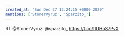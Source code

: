 ```yaml
---
created_at: "Sun Dec 27 12:24:15 +0000 2020"
mentions: ['StonerVyruz', 'Sparzito_']
---
```


RT @StonerVyruz: @sparzito_ https://t.co/fIUHoS7PvX